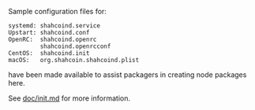 Sample configuration files for:
```
systemd: shahcoind.service
Upstart: shahcoind.conf
OpenRC:  shahcoind.openrc
         shahcoind.openrcconf
CentOS:  shahcoind.init
macOS:   org.shahcoin.shahcoind.plist
```
have been made available to assist packagers in creating node packages here.

See [doc/init.md](../../doc/init.md) for more information.
